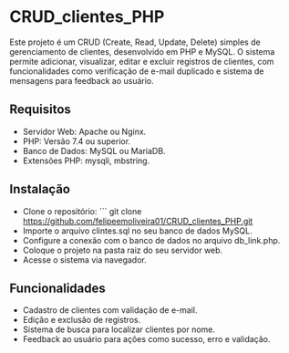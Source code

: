 # CRUD_clientes_PHP
Este projeto é um CRUD (Create, Read, Update, Delete) simples de gerenciamento de clientes, desenvolvido em PHP e MySQL. O sistema permite adicionar, visualizar, editar e excluir registros de clientes, com funcionalidades como verificação de e-mail duplicado e sistema de mensagens para feedback ao usuário.

## Requisitos

- Servidor Web: Apache ou Nginx.
- PHP: Versão 7.4 ou superior.
- Banco de Dados: MySQL ou MariaDB.
- Extensões PHP: mysqli, mbstring.

## Instalação

- Clone o repositório:
´´´ git clone https://github.com/felipeemoliveira01/CRUD_clientes_PHP.git 
- Importe o arquivo clintes.sql no seu banco de dados MySQL. 
- Configure a conexão com o banco de dados no arquivo db_link.php. 
- Coloque o projeto na pasta raiz do seu servidor web. 
- Acesse o sistema via navegador. 

## Funcionalidades

- Cadastro de clientes com validação de e-mail. 
- Edição e exclusão de registros. 
- Sistema de busca para localizar clientes por nome. 
- Feedback ao usuário para ações como sucesso, erro e validação. 

